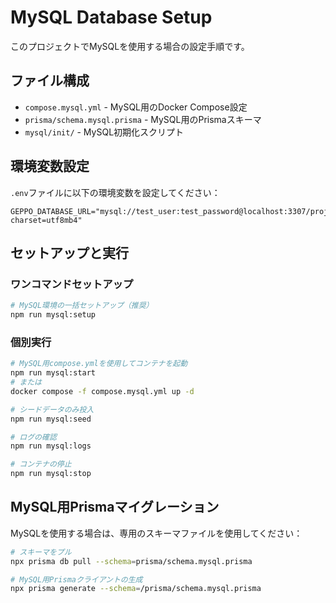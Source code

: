 # MySQL Database Setup

このプロジェクトでMySQLを使用する場合の設定手順です。

## ファイル構成

- `compose.mysql.yml` - MySQL用のDocker Compose設定
- `prisma/schema.mysql.prisma` - MySQL用のPrismaスキーマ
- `mysql/init/` - MySQL初期化スクリプト

## 環境変数設定

`.env`ファイルに以下の環境変数を設定してください：

```env
GEPPO_DATABASE_URL="mysql://test_user:test_password@localhost:3307/project_managed_test?charset=utf8mb4"
```

## セットアップと実行

### ワンコマンドセットアップ
```bash
# MySQL環境の一括セットアップ（推奨）
npm run mysql:setup
```

### 個別実行

```bash
# MySQL用compose.ymlを使用してコンテナを起動
npm run mysql:start
# または
docker compose -f compose.mysql.yml up -d

# シードデータのみ投入
npm run mysql:seed

# ログの確認
npm run mysql:logs

# コンテナの停止
npm run mysql:stop
```

## MySQL用Prismaマイグレーション

MySQLを使用する場合は、専用のスキーマファイルを使用してください：

```bash
# スキーマをプル
npx prisma db pull --schema=prisma/schema.mysql.prisma

# MySQL用Prismaクライアントの生成
npx prisma generate --schema=/prisma/schema.mysql.prisma
```